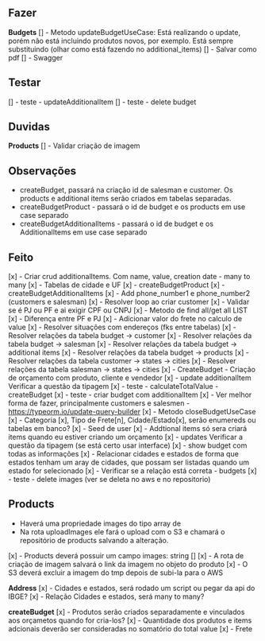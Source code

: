 ## Fazer

**Budgets**
[] - Metodo updateBudgetUseCase: Está realizando o update, porém não está incluindo produtos novos, por exemplo. Está sempre substituindo (olhar como está fazendo no additional_items)
[] - Salvar como pdf
[] - Swagger

## Testar

[] - teste - updateAdditionalItem
[] - teste - delete budget

## Duvidas

**Products**
[] - Validar criação de imagem

## Observações

- createBudget, passará na criação id de salesman e customer. Os products e additional items serão criados em tabelas separadas.
- createBudgetProduct - passará o id de budget e os products em use case separado
- createBudgetAdditionalItems - passará o id de budget e os AdditionalItems em use case separado

## Feito

[x] - Criar crud additionalItems. Com name, value, creation date - many to many
[x] - Tabelas de cidade e UF
[x] - createBudgetProduct
[x] - createBudgetAdditionalItems
[x] - Add phone_number1 e phone_number2 (customers e salesman)
[x] - Resolver loop ao criar customer
[x] - Validar se é PJ ou PF e ai exigir CPF ou CNPJ
[x] - Metodo de find all/get all LIST
[x] - Diferença entre PF e PJ
[x] - Adicionar valor do frete no calculo de value
[x] - Resolver situações com endereços (fks entre tabelas)
[x] - Resolver relações da tabela budget -> customer
[x] - Resolver relações da tabela budget -> salesman
[x] - Resolver relações da tabela budget -> additional items
[x] - Resolver relações da tabela budget -> products
[x] - Resolver relações da tabela customer -> states -> cities
[x] - Resolver relações da tabela salesman -> states -> cities
[x] - CreateBudget - Criação de orçamento com produto, cliente e vendedor
[x] - update additionalItem Verificar a questão da tipagem
[x] - teste - calculateTotalValue - createBudget
[x] - teste - criar budget com additionalItem
[x] - Ver melhor forma de fazer, principalmente customers e salesmen - https://typeorm.io/update-query-builder
[x] - Metodo closeBudgetUseCase
[x] - Categoria [x], Tipo de Frete[n], Cidade/Estado[x], serão enumereds ou tabelas em banco?
[x] - Seed de user
[x] - Addtional items só sera criará items quando eu estiver criando um orçamento
[x] - updates Verificar a questão da tipagem (se está certo usar interface)
[x] - show budget com todas as informações
[x] - Relacionar cidades e estados de forma que estados tenham um aray de cidades, que possam ser listadas quando um estado for selecionado
[x] - Verificar se a relação está correta - budgets
[x] - teste - delete images (ver se deleta no aws e no repositorio)

## Products

- Haverá uma propriedade images do tipo array de
- Na rota uploadImages ele fará o upload com o S3 e chamará o repositório de products salvando a alteração.

[x] - Products deverá possuir um campo images: string []
[x] - A rota de criação de imagem salvará o link da imagem no objeto do produto
[x] - O S3 deverá excluir a imagem do tmp depois de subi-la para o AWS

**Address**
[x] - Cidades e estados, será rodado um script ou pegar da api do IBGE?
[x] - Relação Cidades e estados, será many to many?

**createBudget**
[x] - Produtos serão criados separadamente e vinculados aos orçametos quando for cria-los?
[x] - Quantidade dos produtos e items adcionais deverão ser consideradas no somatório do total value
[x] - Frete
